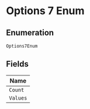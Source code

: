
# Options 7 Enum

## Enumeration

`Options7Enum`

## Fields

| Name |
|  --- |
| `Count` |
| `Values` |

